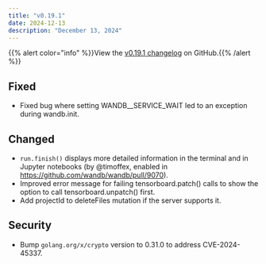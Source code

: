 ```yaml
---
title: "v0.19.1"
date: 2024-12-13
description: "December 13, 2024"
---
```


{{% alert color="info" %}}View the [v0.19.1 changelog](https://github.com/wandb/wandb/releases/tag/v0.19.1) on GitHub.{{% /alert %}}

## Fixed

- Fixed bug where setting WANDB__SERVICE_WAIT led to an exception during wandb.init. <!-- (@TimSchneider42 in https://github.com/wandb/wandb/pull/9050) -->

## Changed

- `run.finish()` displays more detailed information in the terminal and in Jupyter notebooks (by @timoffex, enabled in https://github.com/wandb/wandb/pull/9070).
- Improved error message for failing tensorboard.patch() calls to show the option to call tensorboard.unpatch() first. <!-- (@daniel-bogdoll in https://github.com/wandb/wandb/pull/8938) -->
- Add projectId to deleteFiles mutation if the server supports it. <!-- (@jacobromero in https://github.com/wandb/wandb/pull/8837) -->

## Security

- Bump `golang.org/x/crypto` version to 0.31.0 to address CVE-2024-45337. <!-- (@kptkin in https://github.com/wandb/wandb/pull/9069) -->